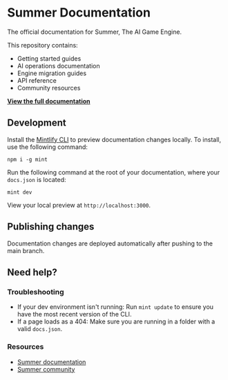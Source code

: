 # Summer Documentation

The official documentation for Summer, The AI Game Engine.

This repository contains:

- Getting started guides
- AI operations documentation  
- Engine migration guides
- API reference
- Community resources

**[View the full documentation](https://docs.summerengine.com)**

## Development

Install the [Mintlify CLI](https://www.npmjs.com/package/mint) to preview documentation changes locally. To install, use the following command:

```
npm i -g mint
```

Run the following command at the root of your documentation, where your `docs.json` is located:

```
mint dev
```

View your local preview at `http://localhost:3000`.

## Publishing changes

Documentation changes are deployed automatically after pushing to the main branch.

## Need help?

### Troubleshooting

- If your dev environment isn't running: Run `mint update` to ensure you have the most recent version of the CLI.
- If a page loads as a 404: Make sure you are running in a folder with a valid `docs.json`.

### Resources
- [Summer documentation](https://docs.summerengine.com)
- [Summer community](https://discord.gg/yUpgtxnZky)
